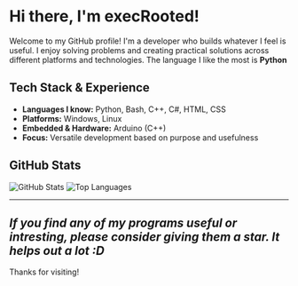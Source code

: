 # Hi there, I'm execRooted!

Welcome to my GitHub profile! I'm a developer who builds whatever I feel is useful. I enjoy solving problems and creating practical solutions across different platforms and technologies. The language I like the most is **Python**

## Tech Stack & Experience

- **Languages I know:** Python, Bash, C++, C#, HTML, CSS
- **Platforms:** Windows, Linux
- **Embedded & Hardware:** Arduino (C++)
- **Focus:** Versatile development based on purpose and usefulness

## GitHub Stats

![GitHub Stats](https://github-readme-stats.vercel.app/api?username=execRooted&show_icons=true&hide_border=true&theme=radical)
![Top Languages](https://github-readme-stats.vercel.app/api/top-langs/?username=execRooted&layout=compact&hide_border=true&theme=radical)

---
***If you find any of my programs useful or intresting, please consider giving them a star. It helps out a lot :D***
---
Thanks for visiting!
